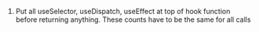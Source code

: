 1. Put all useSelector, useDispatch, useEffect at top of hook function before returning anything.  These counts have to be the same for all calls